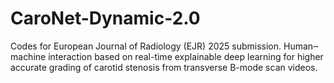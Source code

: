 # CaroNet-Dynamic-2.0
Codes for European Journal of Radiology (EJR) 2025 submission. Human‒machine interaction based on real-time explainable deep learning for higher accurate grading of carotid stenosis from transverse B-mode scan videos.
